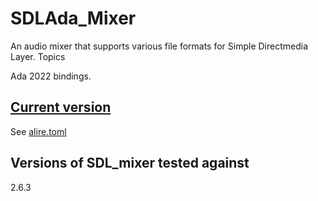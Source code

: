 # SDLAda_Mixer

An audio mixer that supports various file formats for Simple Directmedia Layer.
Topics

Ada 2022 bindings.

## [Current version](http://www.semver.org)

See [alire.toml](./alire.toml)

## Versions of SDL_mixer tested against

2.6.3


